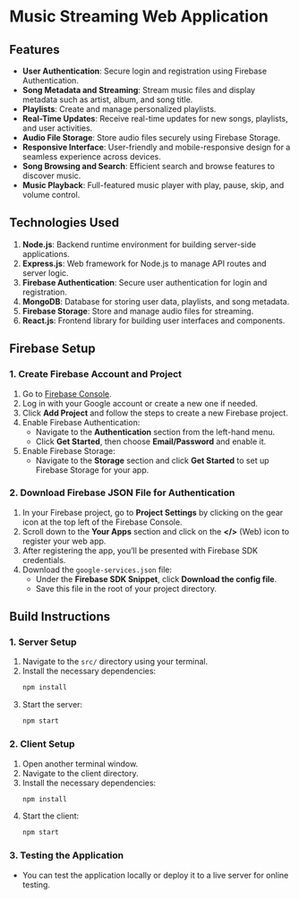 

# Music Streaming Web Application

## Features
- **User Authentication**: Secure login and registration using Firebase Authentication.
- **Song Metadata and Streaming**: Stream music files and display metadata such as artist, album, and song title.
- **Playlists**: Create and manage personalized playlists.
- **Real-Time Updates**: Receive real-time updates for new songs, playlists, and user activities.
- **Audio File Storage**: Store audio files securely using Firebase Storage.
- **Responsive Interface**: User-friendly and mobile-responsive design for a seamless experience across devices.
- **Song Browsing and Search**: Efficient search and browse features to discover music.
- **Music Playback**: Full-featured music player with play, pause, skip, and volume control.

## Technologies Used
1. **Node.js**: Backend runtime environment for building server-side applications.
2. **Express.js**: Web framework for Node.js to manage API routes and server logic.
3. **Firebase Authentication**: Secure user authentication for login and registration.
4. **MongoDB**: Database for storing user data, playlists, and song metadata.
5. **Firebase Storage**: Store and manage audio files for streaming.
6. **React.js**: Frontend library for building user interfaces and components.

## Firebase Setup

### 1. Create Firebase Account and Project
1. Go to [Firebase Console](https://console.firebase.google.com/).
2. Log in with your Google account or create a new one if needed.
3. Click **Add Project** and follow the steps to create a new Firebase project.
4. Enable Firebase Authentication:
    - Navigate to the **Authentication** section from the left-hand menu.
    - Click **Get Started**, then choose **Email/Password** and enable it.
5. Enable Firebase Storage:
    - Navigate to the **Storage** section and click **Get Started** to set up Firebase Storage for your app.

### 2. Download Firebase JSON File for Authentication
1. In your Firebase project, go to **Project Settings** by clicking on the gear icon at the top left of the Firebase Console.
2. Scroll down to the **Your Apps** section and click on the **</>** (Web) icon to register your web app.
3. After registering the app, you’ll be presented with Firebase SDK credentials.
4. Download the `google-services.json` file:
    - Under the **Firebase SDK Snippet**, click **Download the config file**.
    - Save this file in the root of your project directory.


## Build Instructions

### 1. Server Setup
1. Navigate to the `src/` directory using your terminal.
2. Install the necessary dependencies:
    ```bash
    npm install
    ```
3. Start the server:
    ```bash
    npm start
    ```

### 2. Client Setup
1. Open another terminal window.
2. Navigate to the client directory.
3. Install the necessary dependencies:
    ```bash
    npm install
    ```
4. Start the client:
    ```bash
    npm start
    ```

### 3. Testing the Application
- You can test the application locally or deploy it to a live server for online testing.




